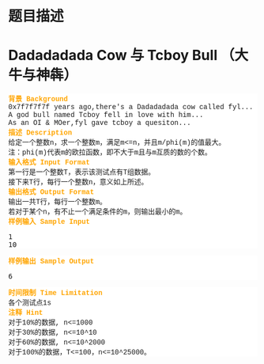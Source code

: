 # 题目描述


<h1>
Dadadadada Cow 与 Tcboy Bull （大牛与神犇）
</h1>
<div style="font-family:&#39;Courier New&#39;;">
<div>
<div>
<div>
<div style="background-color:white;">
<div style="color:orange;font-weight:bold;">
<span>背景 Background</span> 
</div>
<div style="font-family:&#39;Courier New&#39;;">
0x7f7f7f7f years ago,there&#39;s a Dadadadada cow called fyl...<br/>
A god bull named Tcboy fell in love with him...<br/>
As an OI &amp; MOer,fyl gave tcboy a quesiton...
</div>
</div>
</div>
<div>
</div>
<div>
<div>
</div>
<div>
</div>
<div>
</div>
</div>
</div>
<div>
</div>
</div>
<div>
<div>
<div>
<div>
</div>
<div>
</div>
<div>
</div>
</div>
<div>
</div>
<div>
<div style="background-color:white;">
<div style="color:orange;font-weight:bold;">
<span>描述 Description</span> 
</div>
<div style="font-family:&#39;Courier New&#39;;">
给定一个整数n，求一个整数m，满足m&lt;=n，并且m/phi(m)的值最大。<br/>
注：phi(m)代表m的欧拉函数，即不大于m且与m互质的数的个数。
</div>
</div>
</div>
<div>
</div>
<div>
<div>
</div>
<div>
</div>
<div>
</div>
</div>
</div>
<div>
</div>
</div>
<div>
<div>
<div>
<div>
</div>
<div>
</div>
<div>
</div>
</div>
<div>
</div>
<div>
<div style="background-color:white;">
<div style="color:orange;font-weight:bold;">
<span>输入格式 Input Format</span> 
</div>
<div style="font-family:&#39;Courier New&#39;;">
第一行是一个整数T，表示该测试点有T组数据。<br/>
接下来T行，每行一个整数n，意义如上所述。
</div>
</div>
</div>
<div>
</div>
<div>
<div>
</div>
<div>
</div>
<div>
</div>
</div>
</div>
<div>
</div>
</div>
<div>
<div>
<div>
<div>
</div>
<div>
</div>
<div>
</div>
</div>
<div>
</div>
<div>
<div style="background-color:white;">
<div style="color:orange;font-weight:bold;">
<span>输出格式 Output Format</span> 
</div>
<div style="font-family:&#39;Courier New&#39;;">
输出一共T行，每行一个整数m。<br/>
若对于某个n，有不止一个满足条件的m，则输出最小的m。
</div>
</div>
</div>
<div>
</div>
<div>
<div>
</div>
<div>
</div>
<div>
</div>
</div>
</div>
<div>
</div>
</div>
<div>
<div>
<div>
<div>
</div>
<div>
</div>
<div>
</div>
</div>
<div>
</div>
<div>
<div style="background-color:white;">
<div style="color:orange;font-weight:bold;">
<span>样例输入 Sample Input</span> 
</div>
<div>
<pre>1
10</pre>
</div>
</div>
</div>
<div>
</div>
<div>
<div>
</div>
<div>
</div>
<div>
</div>
</div>
</div>
<div>
</div>
</div>
<div>
<div>
<div>
<div>
</div>
<div>
</div>
<div>
</div>
</div>
<div>
</div>
<div>
<div style="background-color:white;">
<div style="color:orange;font-weight:bold;">
<span>样例输出 Sample Output</span> 
</div>
<div>
<pre>6</pre>
</div>
</div>
</div>
<div>
</div>
<div>
<div>
</div>
<div>
</div>
<div>
</div>
</div>
</div>
<div>
</div>
</div>
<div>
<div>
<div>
<div>
</div>
<div>
</div>
<div>
</div>
</div>
<div>
</div>
<div>
<div style="background-color:white;">
<div style="color:orange;font-weight:bold;">
<span>时间限制 Time Limitation</span> 
</div>
<div style="font-family:&#39;Courier New&#39;;">
各个测试点1s
</div>
</div>
</div>
<div>
</div>
<div>
<div>
</div>
<div>
</div>
<div>
</div>
</div>
</div>
<div>
</div>
</div>
<div>
<div>
<div>
<div>
</div>
<div>
</div>
<div>
</div>
</div>
<div>
</div>
<div>
<div style="background-color:white;">
<div style="color:orange;font-weight:bold;">
<span>注释 Hint</span> 
</div>
<div style="font-family:&#39;Courier New&#39;;">
对于10%的数据, n&lt;=1000<br/>
对于30%的数据, n&lt;=10^10<br/>
对于60%的数据, n&lt;=10^2000<br/>
对于100%的数据，T&lt;=100，n&lt;=10^25000。
</div>
</div>
</div>
<div>
</div>
<div>
<div style="color:#355F29;font-family:Tahoma;text-align:center;background-color:#509A47;">
</div>
<br/>
</div>
</div>
</div>
</div>
<div>
<div>
<div>
<div>
</div>
<div>
</div>
<div>
</div>
</div>
<div>
</div>
<div>
</div>
</div>
</div>
